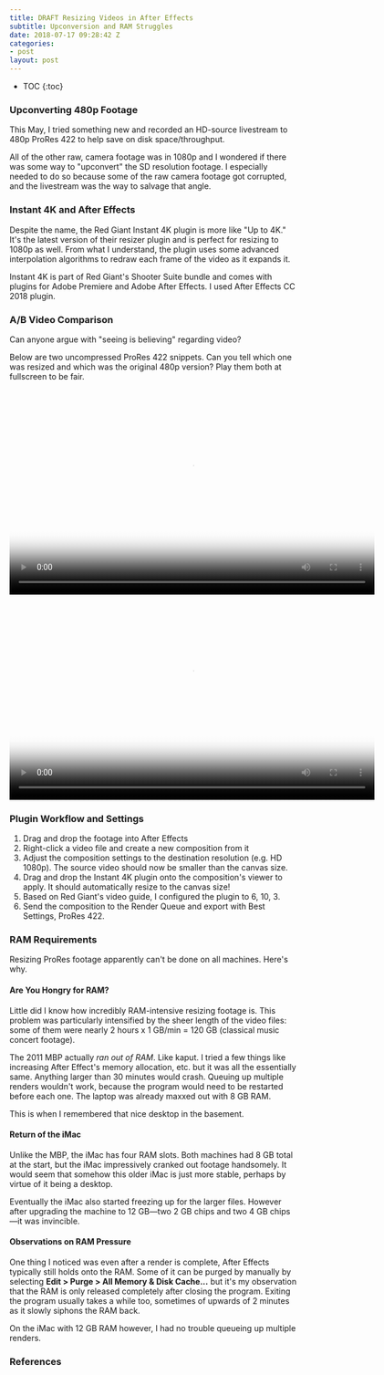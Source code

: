 ```yaml
---
title: DRAFT Resizing Videos in After Effects
subtitle: Upconversion and RAM Struggles 
date: 2018-07-17 09:28:42 Z
categories:
- post
layout: post
---
```


* TOC
{:toc}
### Upconverting 480p Footage

This May, I tried something new and recorded an HD-source livestream to 480p ProRes 422 to help save on disk space/throughput.

All of the other raw, camera footage was in 1080p and I wondered if there was some way to "upconvert" the SD resolution footage. I especially needed to do so because some of the raw camera footage got corrupted, and the livestream was the way to salvage that angle.

### Instant 4K and After Effects

Despite the name, the Red Giant Instant 4K plugin is more like "Up to 4K." It's the latest version of their resizer plugin and is perfect for resizing to 1080p as well. From what I understand, the plugin uses some advanced interpolation algorithms to redraw each frame of the video as it expands it.

Instant 4K is part of Red Giant's Shooter Suite bundle and comes with plugins for Adobe Premiere and Adobe After Effects. I used After Effects CC 2018 plugin.

### A/B Video Comparison

Can anyone argue with "seeing is believing" regarding video?

Below are two uncompressed ProRes 422 snippets. Can you tell which one was resized and which was the original 480p version? Play them both at fullscreen to be fair.

<div class="videoWrapper">
<video controls width="640" height="360" preload="metadata" poster="{% asset deinterlace-clip2-orig-poster.png @path %}">
  <source src="{% b2 1080iHDVSavedAs720pH264Clip2-Up-to-4K-Better-Retiming.mov %}" type="video/mp4">
Your browser does not support the video tag.
</video>
</div>

<div class="videoWrapper">
<video controls width="640" height="360" preload="metadata" poster="{% asset deinterlace-clip2-orig-poster.png @path %}">
  <source src="{% b2 1080iHDVSavedAs720pH264Clip2-Up-to-4K-Better-Retiming.mov %}" type="video/mp4">
Your browser does not support the video tag.
</video>
</div>

### Plugin Workflow and Settings

1. Drag and drop the footage into After Effects
2. Right-click a video file and create a new composition from it
3. Adjust the composition settings to the destination resolution (e.g. HD 1080p). The source video should now be smaller than the canvas size.
4. Drag and drop the Instant 4K plugin onto the composition's viewer to apply. It should automatically resize to the canvas size!
5. Based on Red Giant's video guide, I configured the plugin to 6, 10, 3.
6. Send the composition to the Render Queue and export with Best Settings, ProRes 422.

### RAM Requirements

Resizing ProRes footage apparently can't be done on all machines. Here's why.

#### Are You Hongry for RAM?

Little did I know how incredibly RAM-intensive resizing footage is. This problem was particularly intensified by the sheer length of the video files: some of them were nearly 2 hours x 1 GB/min = 120 GB (classical music concert footage).

The 2011 MBP actually *ran out of RAM*. Like kaput. I tried a few things like increasing After Effect's memory allocation, etc. but it was all the essentially same. Anything larger than 30 minutes would crash. Queuing up multiple renders wouldn't work, because the program would need to be restarted before each one. The laptop was already maxxed out with 8 GB RAM.

This is when I remembered that nice desktop in the basement.

#### Return of the iMac

Unlike the MBP, the iMac has four RAM slots. Both machines had 8 GB total at the start, but the iMac impressively cranked out footage handsomely. It would seem that somehow this older iMac is just more stable, perhaps by virtue of it being a desktop.

Eventually the iMac also started freezing up for the larger files. However after upgrading the machine to 12 GB—two 2 GB chips and two 4 GB chips—it was invincible.

#### Observations on RAM Pressure

One thing I noticed was even after a render is complete, After Effects typically still holds onto the RAM. Some of it can be purged by manually by selecting **Edit > Purge > All Memory & Disk Cache...** but it's my observation that the RAM is only released completely after closing the program. Exiting the program usually takes a while too, sometimes of upwards of 2 minutes as it slowly siphons the RAM back.

On the iMac with 12 GB RAM however, I had no trouble queueing up multiple renders.

### References
[^1]: Dropped Frames when recording to disc <https://telestreamforum.forumbee.com/r/m2knvp>
[^2]: ISO Dropping Frames <https://telestreamforum.forumbee.com/t/80tr9x/iso-dropping-frames>
